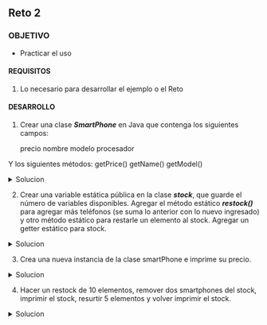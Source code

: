 ## Reto 2

### OBJETIVO 

- Practicar el uso

#### REQUISITOS 

1. Lo necesario para desarrollar el ejemplo o el Reto 

#### DESARROLLO

1. Crear una clase ***SmartPhone*** en Java que contenga los siguientes campos:

	precio
	nombre
	modelo
	procesador

Y los siguientes métodos:
	getPrice()
	getName()
	getModel()
	
<details>
	<summary>Solucion</summary>
	
```java
public class SmartPhone {

    private float price;
    private String name;
    private String model;
    private String processor;


    public SmartPhone(float price,String name, String model, String processor){
        this.price = price;
        this.name = name;
        this.model = model;
        this.processor = processor;
    }

    public float getPrice(){
        return price;
    }

    public String getName(){
        return name;
    }
    public String getModel(){
        return model;
    }
}
```
</details>
	
2. Crear una variable estática pública en la clase ***stock***, que guarde el número de variables disponibles. Agregar el método estático ***restock()*** para agregar más teléfonos (se suma lo anterior con lo nuevo ingresado) y otro método estático para restarle 
un elemento al stock. Agregar un getter estático para stock.

<details>
	<summary>Solucion</summary>
	
```java
    protected static int stock = 0;

    public static void restock(int newStock){
        stock += newStock;
    }

    public static void minusStock(){
        stock--;
    }

    public static int getStock(){
        return stock;
    }
```
</details>


3. Crea una nueva instancia de la clase smartPhone e imprime su precio.


<details>
	<summary>Solucion</summary>
	
```kotlin
val iPhone = SmartPhone(
        21230.53F,
        "iPhone",
        "11 Pro",
        "A13 Bionic"
    )

    println(iPhone.price)
```
</details>



4. Hacer un restock de 10 elementos, remover dos smartphones del stock, imprimir el stock, resurtir 5 elementos y volver imprimir el stock.

<details>
	<summary>Solucion</summary>
	
```kotlin
    SmartPhone.restock(10)
    SmartPhone.minusStock()
    SmartPhone.minusStock()
    println("Stock actual: ${SmartPhone.getStock()}")
    SmartPhone.restock(5)
    println("Stock actual: ${SmartPhone.getStock()}")
```
</details>


